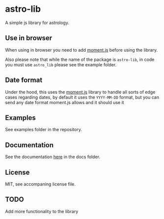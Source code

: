 # astro-lib
A simple js library for astrology.

## Use in browser
When using in browser you need to add [moment.js](https://momentjs.com/) before using the library.

Also please note that while the name of the package is `astro-lib`, in code you must use `astro_lib` please see the example folder. 

## Date format
Under the hood, this uses the [moment.js](https://momentjs.com/) library to handle all sorts of edge cases regarding dates, by default it uses the `YYYY-MM-DD` format, but you can send any date format moment.js allows and it should use it

## Examples 
See examples folder in the repository.

## Documentation
See the documentation [here](https://gbora.github.io/astro-lib/) in the docs folder.

## License
MIT, see accompaning license file.

## TODO
Add more functionality to the library
